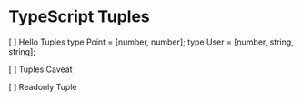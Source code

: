 # TypeScript Tuples

[ ] Hello Tuples
type Point = [number, number];
type User = [number, string, string];



[ ] Tuples Caveat

[ ] Readonly Tuple

